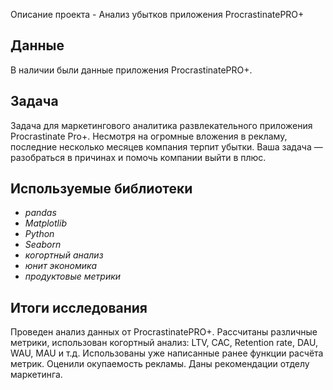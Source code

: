 Описание проекта - Анализ убытков приложения ProcrastinatePRO+


## Данные

В наличии были данные приложения ProcrastinatePRO+.

## Задача

Задача для маркетингового аналитика развлекательного приложения Procrastinate Pro+. Несмотря на огромные вложения в рекламу, последние несколько месяцев компания терпит убытки. Ваша задача — разобраться в причинах и помочь компании выйти в плюс.

## Используемые библиотеки
* *pandas*
* *Matplotlib*
* *Python*
* *Seaborn*
* *когортный анализ*
* *юнит экономика*
* *продуктовые метрики*

## Итоги исследования

Проведен анализ данных от ProcrastinatePRO+.
Рассчитаны различные метрики, использован когортный анализ: LTV, CAC, Retention rate, DAU, WAU, MAU и т.д. Использованы уже написанные ранее функции расчёта метрик. 
Оценили окупаемость рекламы. Даны рекомендации отделу маркетинга.
